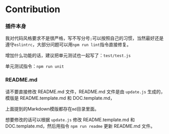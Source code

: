 # Contribution

### 插件本身

我对代码风格要求不是很严格，写不写分号`;`可以按照自己的习惯，当然最好还是遵守`eslintrc`，大部分问题可以用`npm run lint`指令直接修复。

增加什么功能的话，建议把单元测试也一起写了：`test/test.js`

单元测试指令：`npm run unit`

### README.md

请不要直接修改 README.md 文件，README.md 文件是由 `update.js` 生成的，模版是 README.template.md 和 DOC.template.md，

上面提到的Markdown模版都存在`md`目录里面。

想要修改的话可以根据 `update.js` 修改 README.template.md 和 DOC.template.md，然后用指令 `npm run readme` 更新 README.md 文件。
